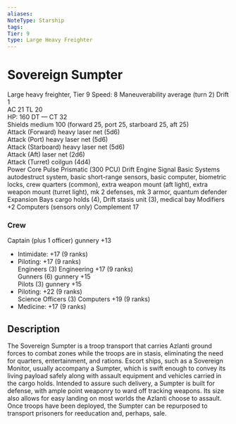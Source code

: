 ```yaml
---
aliases: 
NoteType: Starship
tags: 
Tier: 9
type: Large Heavy Freighter
---
```


# Sovereign Sumpter

Large heavy freighter, Tier 9 
Speed: 8
Maneuverability average (turn 2)
Drift 1  
AC 21
TL 20  
HP: 160
DT —
CT 32  
Shields medium 100 (forward 25, port 25, starboard 25, aft 25)  
Attack (Forward) heavy laser net (5d6)  
Attack (Port) heavy laser net (5d6)  
Attack (Starboard) heavy laser net (5d6)  
Attack (Aft) laser net (2d6)  
Attack (Turret) coilgun (4d4)  
Power Core Pulse Prismatic (300 PCU)
Drift Engine Signal Basic
Systems autodestruct system, basic short-range sensors, basic computer, biometric locks, crew quarters (common), extra weapon mount (aft light), extra weapon mount (turret light), mk 2 defenses, mk 3 armor, quantum defender
Expansion Bays cargo holds (4), Drift stasis unit (3), medical bay
Modifiers +2 Computers (sensors only)
Complement 17

### Crew

Captain (plus 1 officer) gunnery +13
  - Intimidate: +17 (9 ranks)
  - Piloting: +17 (9 ranks)  
Engineers (3) Engineering +17 (9 ranks)  
Gunners (6) gunnery +15  
Pilots (3) gunnery +15
  - Piloting: +22 (9 ranks)  
Science Officers (3) Computers +19 (9 ranks)
  - Medicine: +17 (9 ranks)

## Description

The Sovereign Sumpter is a troop transport that carries Azlanti ground forces to combat zones while the troops are in stasis, eliminating the need for quarters, entertainment, and rations. Escort ships, such as a Sovereign Monitor, usually accompany a Sumpter, which is swift enough to convey its living payload safely along with assault equipment and vehicles carried in the cargo holds. Intended to assure such delivery, a Sumpter is built for defense, with ample point weaponry to ward off tracking weapons. Its size also allows for easy landing on most worlds the Azlanti choose to assault. Once troops have been deployed, the Sumpter can be repurposed to transport prisoners for reeducation and, perhaps, sale.